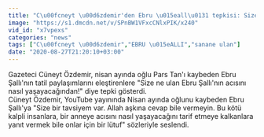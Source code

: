 ```yaml
---
title: "C\u00fcneyt \u00d6zdemir'den Ebru \u015eall\u0131 tepkisi: Size ne ulan Ebru \u015eall\u0131'n\u0131n ac\u0131s\u0131n\u0131 nas\u0131l ya\u015fayaca\u011f\u0131ndan!"
image: "https://s1.dmcdn.net/v/SPnBW1VFxcCNlxPIK/x240"
vid_id: "x7vpexs"
categories: "news"
tags: ["C\u00fcneyt \u00d6zdemir","EBRU \u015eALLI","sanane ulan"]
date: "2020-08-27T21:20:10+03:00"
---
```

Gazeteci Cüneyt Özdemir, nisan ayında oğlu Pars Tan'ı kaybeden Ebru Şallı'nın tatil paylaşımlarını eleştirenlere &quot;Size ne ulan Ebru Şallı'nın acısını nasıl yaşayacağından!&quot; diye tepki gösterdi.   <br>Cüneyt Özdemir, YouTube yayınında Nisan ayında oğlunu kaybeden Ebru Şallı'ya &quot;Size bir tavsiyem var. Allah aşkına cevap bile vermeyin. Bu kötü kalpli insanlara, bir anneye acısını nasıl yaşayacağını tarif etmeye kalkanlara yanıt vermek bile onlar için bir lütuf&quot; sözleriyle seslendi.
